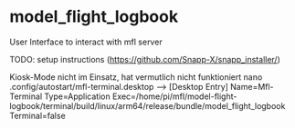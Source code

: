 # model_flight_logbook

User Interface to interact with mfl server

TODO: setup instructions (https://github.com/Snapp-X/snapp_installer/)

Kiosk-Mode nicht im Einsatz, hat vermutlich nicht funktioniert
nano .config/autostart/mfl-terminal.desktop -->
[Desktop Entry]
Name=Mfl-Terminal
Type=Application
Exec=/home/pi/mfl/model-flight-logbook/terminal/build/linux/arm64/release/bundle/model_flight_logbook
Terminal=false

